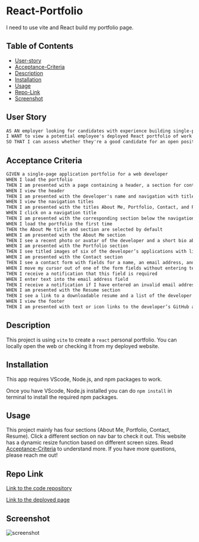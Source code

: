 # React-Portfolio

I need to use vite and React build my portfolio page.

## Table of Contents

- [User-story](#user-story)
- [Acceptance-Criteria](#acceptance-criteria)
- [Description](#description)
- [Installation](#installation)
- [Usage](#usage)
- [Repo-Link](#repo-link)
- [Screenshot](#screenshot)

## User Story

```md
AS AN employer looking for candidates with experience building single-page applications
I WANT to view a potential employee's deployed React portfolio of work samples
SO THAT I can assess whether they're a good candidate for an open position
```

## Acceptance Criteria

```md
GIVEN a single-page application portfolio for a web developer
WHEN I load the portfolio
THEN I am presented with a page containing a header, a section for content, and a footer
WHEN I view the header
THEN I am presented with the developer's name and navigation with titles corresponding to different sections of the portfolio
WHEN I view the navigation titles
THEN I am presented with the titles About Me, Portfolio, Contact, and Resume, and the title corresponding to the current section is highlighted
WHEN I click on a navigation title
THEN I am presented with the corresponding section below the navigation without the page reloading and that title is highlighted
WHEN I load the portfolio the first time
THEN the About Me title and section are selected by default
WHEN I am presented with the About Me section
THEN I see a recent photo or avatar of the developer and a short bio about them
WHEN I am presented with the Portfolio section
THEN I see titled images of six of the developer’s applications with links to both the deployed applications and the corresponding GitHub repository
WHEN I am presented with the Contact section
THEN I see a contact form with fields for a name, an email address, and a message
WHEN I move my cursor out of one of the form fields without entering text
THEN I receive a notification that this field is required
WHEN I enter text into the email address field
THEN I receive a notification if I have entered an invalid email address
WHEN I am presented with the Resume section
THEN I see a link to a downloadable resume and a list of the developer’s proficiencies
WHEN I view the footer
THEN I am presented with text or icon links to the developer’s GitHub and LinkedIn profiles, and their profile on a third platform (Stack Overflow, Twitter) 
```

## Description

This project is using `vite` to create a `react` personal portfolio. You can locally open the web or checking it from my deployed website.

## Installation

This app requires VScode, Node.js, and npm packages to work.

Once you have VScode, Node.js installed you can do ``npm install`` in terminal to install the required npm packages.

## Usage

This project mainly has four sections (About Me, Portfolio, Contact, Resume). Click a different section on nav bar to check it out. This website has a dynamic resize function based on different screen sizes. Read [Acceptance-Criteria](#acceptance-criteria) to understand more. If you have more questions, please reach me out!

## Repo Link

[Link to the code repository](https://github.com/CQlove/React-Portfolio)

[Link to the deployed page]()

## Screenshot

![screenshot](./src/assets/screenshot.png)
